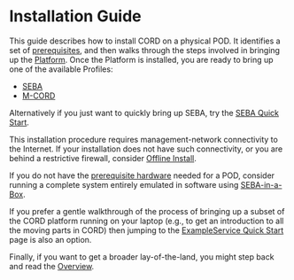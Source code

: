 # Installation Guide

This guide describes how to install CORD on a physical POD. It identifies a set of [prerequisites](prereqs/README.md), and then walks through the steps involved in bringing up the [Platform](platform.md). Once the Platform is installed, you are ready to bring up one of the available Profiles:

* [SEBA](./profiles/seba/install.md)
* [M-CORD](./profiles/mcord/install.md)

Alternatively if you just want to quickly bring up SEBA, try the [SEBA Quick Start](./seba_quickstart.md).

This installation procedure requires management-network connectivity to the Internet. If your installation does not have such connectivity, or you are behind a restrictive firewall, consider [Offline Install](./offline-install.md).

If you do not have the [prerequisite hardware](./prereqs/hardware.md) needed for a POD, consider running a complete system entirely emulated in software using [SEBA-in-a-Box](./profiles/seba/siab-overview.md).

If you prefer a gentle walkthrough of the process of bringing up a subset of the CORD platform running on your laptop (e.g., to get an introduction to all the moving parts in CORD) then jumping to the [ExampleService Quick Start](example_service_quickstart.md) page is also an option.

Finally, if you want to get a broader lay-of-the-land, you might step back and read the [Overview](overview.md).
